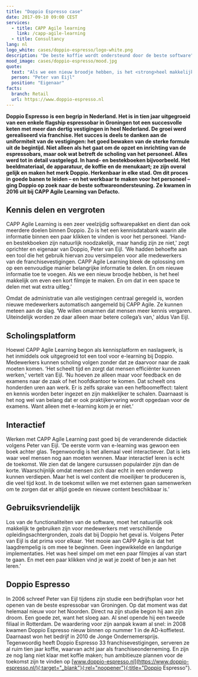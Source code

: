 ```yaml
---
title: "Doppio Espresso case"
date: 2017-09-10 09:00 CEST
services:
  - title: CAPP Agile learning
    link: /capp-agile-learning
  - title: Consultancy
lang: nl
logo_white: cases/doppio-espresso/logo-white.png
description: "De beste koffie wordt ondersteund door de beste software"
mood_image: cases/doppio-espresso/mood.jpg
quote:
  text: "Als we een nieuw broodje hebben, is het <strong>heel makkelijk</strong> om even een kort filmpje te maken. En om dat in een space te delen met wat extra uitleg."
  person: "Peter van Eijl"
  position: "Eigenaar"
facts:
  branch: Retail
  url: https://www.doppio-espresso.nl
---
```


**Doppio Espresso is een begrip in Nederland. Het is in tien jaar uitgegroeid van een enkele flagship espressobar in Groningen tot een succesvolle keten met meer dan dertig vestigingen in heel Nederland. De groei werd gerealiseerd via franchise. Het succes is deels te danken aan de uniformiteit van de vestigingen: het goed bewaken van de sterke formule uit de begintijd. Niet alleen als het gaat om de opzet en inrichting van de espressobars, maar ook wat betreft de scholing van het personeel. Alles werd tot in detail vastgelegd. In hand- en bestekboeken bijvoorbeeld. Het beeldmateriaal, de apparatuur, de koffie en de menukaart; ze zijn overal gelijk en maken het merk Doppio. Herkenbaar in elke stad. Om dit proces in goede banen te leiden – en het werkbaar te maken voor het personeel – ging Doppio op zoek naar de beste softwareondersteuning. Ze kwamen in 2016 uit bij CAPP Agile Learning van Defacto.**

## Kennis delen en vergroten

CAPP Agile Learning is een zeer veelzijdig softwarepakket en dient dan ook meerdere doelen binnen Doppio. Zo is het een kennisdatabank waarin alle informatie binnen een paar klikken te vinden is voor het personeel. ‘Hand- en bestekboeken zijn natuurlijk noodzakelijk, maar handig zijn ze niet,' zegt oprichter en eigenaar van Doppio, Peter van Eijl. ‘We hadden behoefte aan een tool die het gebruik hiervan zou versimpelen voor alle medewerkers van de franchisevestigingen. CAPP Agile Learning bleek de oplossing om op een eenvoudige manier belangrijke informatie te delen. En om nieuwe informatie toe te voegen. Als we een nieuw broodje hebben, is het heel makkelijk om even een kort filmpje te maken. En om dat in een space te delen met wat extra uitleg.’

Omdat de administratie van alle vestigingen centraal geregeld is, worden nieuwe medewerkers automatisch aangemeld bij CAPP Agile. Ze kunnen meteen aan de slag. ‘We willen omarmen dat mensen meer kennis vergaren. Uiteindelijk worden ze daar alleen maar betere collega’s van,' aldus Van Eijl.

## Scholingsplatform

Hoewel CAPP Agile Learning begon als kennisplatform en naslagwerk, is het inmiddels ook uitgegroeid tot een tool voor e-learning bij Doppio. Medewerkers kunnen scholing volgen zonder dat ze daarvoor naar de zaak moeten komen. ‘Het scheelt tijd en zorgt dat mensen efficiënter kunnen werken,' vertelt van Eijl. ‘Nu hoeven ze alleen maar voor feedback en de examens naar de zaak of het hoofdkantoor te komen. Dat scheelt ons honderden uren aan werk. Er is zelfs sprake van een hefboomeffect: talent en kennis worden beter ingezet en zijn makkelijker te schalen. Daarnaast is het nog wel van belang dat er ook praktijkervaring wordt opgedaan voor de examens. Want alleen met e-learning kom je er niet.’

## Interactief

Werken met CAPP Agile Learning past goed bij de veranderende didactiek volgens Peter van Eijl. ‘De eerste vorm van e-learning was gewoon een boek achter glas. Tegenwoordig is het allemaal veel interactiever. Dat is iets waar veel mensen nog aan moeten wennen. Maar interactief leren is echt de toekomst. We zien dat de langere cursussen populairder zijn dan de korte. Waarschijnlijk omdat mensen zich daar echt in een onderwerp kunnen verdiepen. Maar het is wel content die moeilijker te produceren is, die veel tijd kost. In de toekomst willen we met externen gaan samenwerken om te zorgen dat er altijd goede en nieuwe content beschikbaar is.’

## Gebruiksvriendelijk

Los van de functionaliteiten van de software, moet het natuurlijk ook makkelijk te gebruiken zijn voor medewerkers met verschillende opleidingsachtergronden, zoals dat bij Doppio het geval is. Volgens Peter van Eijl is dat prima voor elkaar. ‘Het mooie aan CAPP Agile is dat het laagdrempelig is om mee te beginnen. Geen ingewikkelde en langdurige implementaties. Het was heel simpel om met een paar filmpjes al van start te gaan. En met een paar klikken vind je wat je zoekt of ben je aan het leren.’

## Doppio Espresso

In 2006 schreef Peter van Eijl tijdens zijn studie een bedrijfsplan voor het openen van de beste espressobar van Groningen. Op dat moment was dat helemaal nieuw voor het Noorden. Direct na zijn studie begon hij aan zijn droom. Een goede zet, want het sloeg aan. Al snel opende hij een tweede filiaal in Rotterdam. De waardering voor zijn aanpak kwam al snel: in 2008 kwamen Doppio Espresso nieuw binnen op nummer 1 in de AD-koffietest. Daarnaast won het bedrijf in 2010 de Jonge Ondernemersprijs. Tegenwoordig heeft Doppio Espresso 33 franchisevestigingen, serveren ze al ruim tien jaar koffie, waarvan acht jaar als franchiseonderneming. En zijn ze nog lang niet klaar met koffie maken; hun ambitieuze plannen voor de toekomst zijn te vinden op [www.doppio-espresso.nl](https://www.doppio-espresso.nl/){:target="_blank"}{:rel="noopener"}{:title="Doppio Espresso"}.

